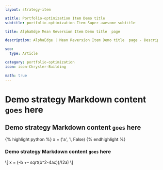 ```yaml
---
layout: strategy-item

atitle: Portfolio-optimization Item Demo title 
subtitle: portfolio-optimization Item Super awesome subtitle

title: AlphaEdge Mean Reversion Item Demo title  page

description: AlphaEdge | Mean Reversion Item Demo title  page - Description 160-260 chars

seo:
  type: Article

category: portfolio-optimization
icon: icon-Chrysler-Building

math: true
---
```


# Demo strategy Markdown content `goes` here
## Demo strategy Markdown content `goes` here

{% highlight python %}
x = ('a', 1, False)
{% endhighlight %}

### Demo strategy Markdown content `goes` here

\\[ x = (-b +- sqrt(b^2-4ac))/(2a) \\]